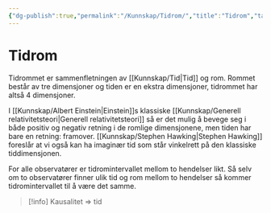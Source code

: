 ```yaml
---
{"dg-publish":true,"permalink":"/Kunnskap/Tidrom/","title":"Tidrom","tags":["fysikk"]}
---
```



# Tidrom
Tidrommet er sammenfletningen av [[Kunnskap/Tid\|Tid]] og rom. Rommet består av tre dimensjoner og tiden er en ekstra dimensjoner, tidrommet har altså 4 dimensjoner.

I [[Kunnskap/Albert Einstein\|Einstein]]s klassiske [[Kunnskap/Generell relativitetsteori\|Generell relativitetsteori]] så er det mulig å bevege seg i både positiv og negativ retning i de romlige dimensjonene, men tiden har bare en retning: framover. [[Kunnskap/Stephen Hawking\|Stephen Hawking]] foreslår at vi også kan ha imaginær tid som står vinkelrett på den klassiske tiddimensjonen.

For alle observatører er tidromintervallet mellom to hendelser likt. Så selv om to observatører finner ulik tid og rom mellom to hendelser så kommer tidromintervallet til å være det samme.

>[!info]
>Kausalitet $\Rightarrow$ tid
